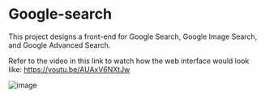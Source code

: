 # Google-search

This project designs a front-end for Google Search, Google Image Search, and Google Advanced Search.

Refer to the video in this link to watch how the web interface would look like:
https://youtu.be/AUAxV6NXtJw

![image](https://user-images.githubusercontent.com/71245661/196336014-9860de0e-c628-40b5-8f8b-e48b47e5c016.png)
